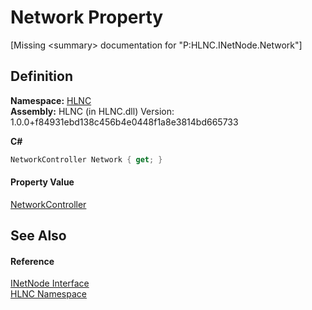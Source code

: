# Network Property


\[Missing &lt;summary&gt; documentation for "P:HLNC.INetNode.Network"\]



## Definition
**Namespace:** <a href="N_HLNC">HLNC</a>  
**Assembly:** HLNC (in HLNC.dll) Version: 1.0.0+f84931ebd138c456b4e0448f1a8e3814bd665733

**C#**
``` C#
NetworkController Network { get; }
```



#### Property Value
<a href="T_HLNC_NetworkController">NetworkController</a>

## See Also


#### Reference
<a href="T_HLNC_INetNode">INetNode Interface</a>  
<a href="N_HLNC">HLNC Namespace</a>  
